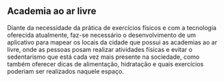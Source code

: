 ## Academia ao ar livre

Diante da necessidade da prática de exercícios físicos e com a tecnologia oferecida
atualmente, faz-se necessário o desenvolvimento de um aplicativo para mapear os locais
da cidade que possui as academias ao ar livre, onde as pessoas posam realizar
atividades físicas e evitar o sedentarismo que está cada vez mais presente na sociedade,
como também oferecer dicas de alimentação, hidratação e quais exercícios poderiam ser
realizados naquele espaço.

